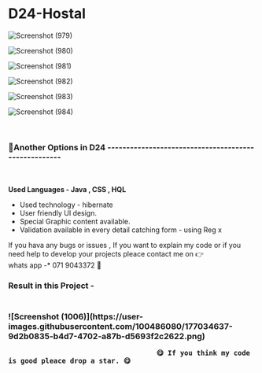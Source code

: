 
# D24-Hostal


![Screenshot (979)](https://user-images.githubusercontent.com/100486080/176251275-d57fc6d2-77d7-4c75-aa58-7c5ed97b290a.png)

![Screenshot (980)](https://user-images.githubusercontent.com/100486080/176251287-d2403bec-c781-486d-84f9-95e9e765f5ac.png)

![Screenshot (981)](https://user-images.githubusercontent.com/100486080/176251299-d92d282d-d6d7-4d22-836d-b604dd0c4d1d.png)

![Screenshot (982)](https://user-images.githubusercontent.com/100486080/176251312-75a809d3-d3ba-4a8a-9ecb-b1c24ac59f16.png)

![Screenshot (983)](https://user-images.githubusercontent.com/100486080/176251316-73b13200-2d01-4162-b363-7929e7a14529.png)

![Screenshot (984)](https://user-images.githubusercontent.com/100486080/176251338-f9805bf3-3591-4c1d-9cc3-25f909eea498.png)




<br><h3> 🤟Another Options in D24  -----------------------------------------------------</h3><br>

**Used Languages - Java , CSS , HQL** <br>


 * Used technology - hibernate <br>
 * User friendly UI design.<br>
 * Special Graphic content available.<br>
 * Validation available in every detail catching form - using Reg x
  
If you hava any bugs or issues , If you want to explain my code or if you need help to develop your projects pleace contact me on :point_right: <br> whats app -* 071 9043372  :hugs:

<h3> Result in this Project - <h3/><br>
![Screenshot (1006)](https://user-images.githubusercontent.com/100486080/177034637-9d2b0835-b4d7-4702-a87b-d5693f2c2622.png)

  
                                        😋 If you think my code is good pleace drop a star. 😋
